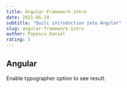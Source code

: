 ```yaml
---
title: Angular Framework intro
date: 2021-05-29
subtitle: "Quilc introduction into Angular"
slug: angular-framework-intro
author: Popescu Daniel
rating: 5
---
```


## Angular

Enable typographer option to see result.
